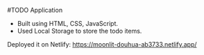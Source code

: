 #TODO Application

- Built using HTML, CSS, JavaScript.
- Used Local Storage to store the todo items.

Deployed it on Netlify: https://moonlit-douhua-ab3733.netlify.app/